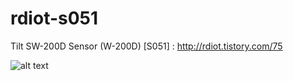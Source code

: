 # rdiot-s051
Tilt SW-200D Sensor (W-200D) [S051] : http://rdiot.tistory.com/75

![alt text](http://cfile29.uf.tistory.com/image/273FAC3957D13E2D21E52F)
